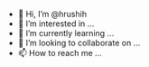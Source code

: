 - 👋 Hi, I’m @hrushih
- 👀 I’m interested in ...
- 🌱 I’m currently learning ...
- 💞️ I’m looking to collaborate on ...
- 📫 How to reach me ...

<!---
hrushih/hrushih is a ✨ special ✨ repository because its `README.md` (this file) appears on your GitHub profile.
You can click the Preview link to take a look at your changes.
--->
